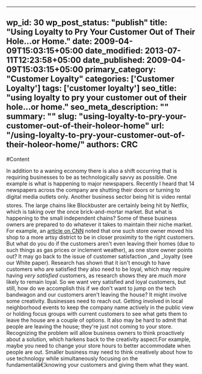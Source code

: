 
---
wp_id: 30
wp_post_status: "publish" 
title: "Using Loyalty to Pry Your Customer Out of Their Hole...or Home."
date: 2009-04-09T15:03:15+05:00
date_modified: 2013-07-11T12:23:58+05:00
date_published: 2009-04-09T15:03:15+05:00
primary_category: "Customer Loyalty"
categories: ['Customer Loyalty'] 
tags: ['customer loyalty']
seo_title: "using loyalty to pry your customer out of their hole...or home."
seo_meta_description: ""
summary: ""
slug: "using-loyalty-to-pry-your-customer-out-of-their-holeor-home"
url: "/using-loyalty-to-pry-your-customer-out-of-their-holeor-home/"
authors: CRC
---

#Content

In addition to a waning economy there is also a shift occurring that is requiring businesses to be as technologically savvy as possible. One example is what is happening to major newspapers. Recently I heard that 14 newspapers across the company are shutting their doors or turning to digital media outlets only. Another business sector being hit is video rental stores. The large chains like Blockbuster are certainly being hit by Netflix, which is taking over the once brick-and-mortar market. But what is happening to the small independent chains? Some of these business owners are prepared to do whatever it takes to maintain their niche market.
For example, an [article on CNN](http://money.cnn.com/2009/03/06/smallbusiness/last_movie_rental_stores.smb/index.htm?postversion=2009030611) noted that one such store owner moved his shop to a more artsy district to be in closer proximity to the right customers. But what do you do if the customers aren't even leaving their homes (due to such things as gas prices or inclement weather), as one store owner points out? It may go back to the issue of customer satisfaction _and _loyalty (see our White paper).
Research has shown that it isn't enough to have customers who are satisfied they also need to be loyal, which may require having _very satisfied_ customers, as research shows they are _much more_ likely to remain loyal. So we want very satisfied and loyal customers, but still, how do we accomplish this if we don't want to jump on the tech bandwagon and our customers aren't leaving the house? It might involve some creativity.&nbsp;Businesses need to reach out. Getting involved in local neighborhood events to keep the company name actively in the public view or holding focus groups with current customers to see what gets them to leave the house are a couple of options.
It also may be hard to admit that people are leaving the house; they're just not coming to your store. Recognizing the problem will allow business owners to think proactively about a solution, which harkens back to the creativity aspect.For example, maybe you need to change your store hours to better accommodate when people are out. Smaller business may need to think creatively about how to use technology while simultaneously focusing on the fundamentalâ€¦knowing your customers and giving them what they want.
<p class="MsoNormal"><a href="http://money.cnn.com/2009/03/06/smallbusiness/last_movie_rental_stores.smb/index.htm?postversion=2009030611"><br/> </a></p>


